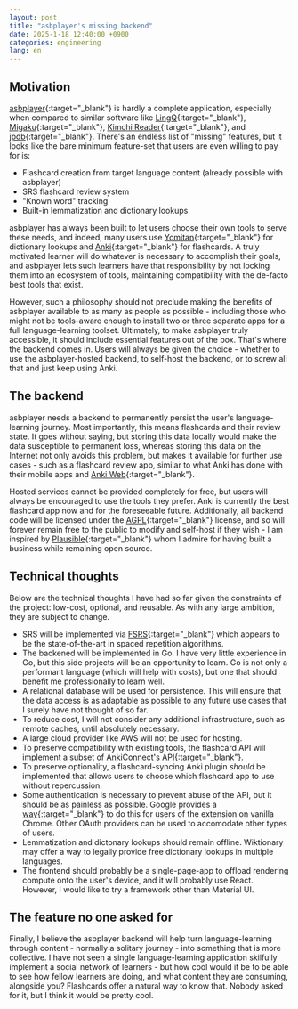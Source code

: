```yaml
---
layout: post
title: "asbplayer's missing backend"
date: 2025-1-18 12:40:00 +0900
categories: engineering
lang: en
---
```


## Motivation

[asbplayer](https://github.com/killergerbah/asbplayer){:target="\_blank"} is hardly a complete application, especially when compared to similar software like [LingQ](https://www.lingq.com/){:target="\_blank"}, [Migaku](https://migaku.com/){:target="\_blank"}, [Kimchi Reader](https://kimchi-reader.app/){:target="\_blank"}, and [jpdb](https://jpdb.io/){:target="\_blank"}. There's an endless list of "missing" features, but it looks like the bare minimum feature-set that users are even willing to pay for is:

- Flashcard creation from target language content (already possible with asbplayer)
- SRS flashcard review system
- "Known word" tracking
- Built-in lemmatization and dictionary lookups

asbplayer has always been built to let users choose their own tools to serve these needs,
and indeed, many users use [Yomitan](https://github.com/yomidevs/yomitan){:target="\_blank"} for dictionary lookups and [Anki](https://apps.ankiweb.net/){:target="\_blank"} for flashcards.
A truly motivated learner will do whatever is necessary to accomplish their goals,
and asbplayer lets such learners have that responsibility by not locking them into an ecosystem of tools,
maintaining compatibility with the de-facto best tools that exist.

However, such a philosophy should not preclude making the benefits of asbplayer available to as many as people as possible - including those who might not be tools-aware enough to install two or three separate apps for a full language-learning toolset.
Ultimately, to make asbplayer truly accessible, it should include essential features out of the box.
That's where the backend comes in.
Users will always be given the choice - whether to use the asbplayer-hosted backend, to self-host the backend, or to screw all that and just keep using Anki.

## The backend

asbplayer needs a backend to permanently persist the user's language-learning journey.
Most importantly, this means flashcards and their review state.
It goes without saying, but storing this data locally would make the data susceptible to permanent loss,
whereas storing this data on the Internet not only avoids this problem,
but makes it available for further use cases - such as a flashcard review app,
similar to what Anki has done with their mobile apps and [Anki Web](https://ankiweb.net/about){:target="\_blank"}.

Hosted services cannot be provided completely for free, but users will always be encouraged to use the tools they prefer.
Anki is currently the best flashcard app now and for the foreseeable future.
Additionally, all backend code will be licensed under the [AGPL](https://www.gnu.org/licenses/agpl-3.0.html){:target="\_blank"} license,
and so will forever remain free to the public to modify and self-host if they wish - I am inspired by [Plausible](https://plausible.io/blog/open-source-licenses){:target="\_blank"}
whom I admire for having built a business while remaining open source.

## Technical thoughts

Below are the technical thoughts I have had so far given the constraints of the project: low-cost, optional, and reusable.
As with any large ambition, they are subject to change.

- SRS will be implemented via [FSRS](https://github.com/open-spaced-repetition){:target="\_blank"} which appears to be the state-of-the-art in spaced repetition algorithms.
- The backened will be implemented in Go. I have very little experience in Go, but this side projects will be an opportunity to learn. Go is not only a performant language (which will help with costs), but one that should benefit me professionally to learn well.
- A relational database will be used for persistence. This will ensure that the data access is as adaptable as possible to any future use cases that I surely have not thought of so far.
- To reduce cost, I will not consider any additional infrastructure, such as remote caches, until absolutely necessary.
- A large cloud provider like AWS will not be used for hosting.
- To preserve compatibility with existing tools, the flashcard API will implement a subset of [AnkiConnect's API](https://git.foosoft.net/alex/anki-connect){:target="\_blank"}.
- To preserve optionality, a flashcard-syncing Anki plugin _should_ be implemented that allows users to choose which flashcard app to use without repercussion.
- Some authentication is necessary to prevent abuse of the API, but it should be as painless as possible. Google provides a [way](https://developer.chrome.com/docs/extensions/how-to/integrate/oauth){:target="\_blank"} to do this for users of the extension on vanilla Chrome.
  Other OAuth providers can be used to accomodate other types of users.
- Lemmatization and dictonary lookups should remain offline.
  Wiktionary may offer a way to legally provide free dictionary lookups in multiple languages.
- The frontend should probably be a single-page-app to offload rendering compute onto the user's device, and it will probably use React. However, I would like to try a framework other than Material UI.

## The feature no one asked for

Finally, I believe the asbplayer backend will help turn language-learning through content - normally a solitary journey - into something that is more collective.
I have not seen a single language-learning application skilfully implement a social network of learners - but how cool would it be to be able to see how fellow learners are doing,
and what content they are consuming, alongside you?
Flashcards offer a natural way to know that. Nobody asked for it, but I think it would be pretty cool.
